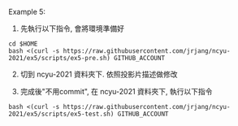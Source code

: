 Example 5:

1. 先執行以下指令, 會將環境準備好

```
cd $HOME
bash <(curl -s https://raw.githubusercontent.com/jrjang/ncyu-2021/ex5/scripts/ex5-pre.sh) GITHUB_ACCOUNT
```

2. 切到 ncyu-2021 資料夾下. 依照投影片描述做修改

3. 完成後"不用commit", 在 ncyu-2021 資料夾下, 執行以下指令

```
bash <(curl -s https://raw.githubusercontent.com/jrjang/ncyu-2021/ex5/scripts/ex5-test.sh) GITHUB_ACCOUNT
```
